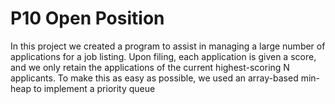 # P10 Open Position
In this project we created a program to assist in managing a large number of applications for a job listing. Upon filing, each application is given a score, and we only retain the applications of the current highest-scoring N applicants. To make this as easy as possible, we used an array-based min-heap to implement a priority queue
